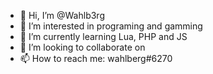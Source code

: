 - 👋 Hi, I’m @Wahlb3rg
- 👀 I’m interested in programing and gamming
- 🌱 I’m currently learning Lua, PHP and JS 
- 💞️ I’m looking to collaborate on 
- 📫 How to reach me: wahlberg#6270
